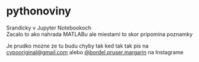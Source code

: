 # pythonoviny

Srandicky v Jupyter Notebookoch  
Zacalo to ako nahrada MATLABu ale miestami to skor pripomina poznamky

Je prudko mozne ze tu budu chyby tak ked tak tak pis na [cypooriginal@gmail.com](mailto:cypooriginal@gmail.com) alebo [@bordel.pruser.margarin](https://www.instagram.com/bordel.pruser.margarin/) na Instagrame